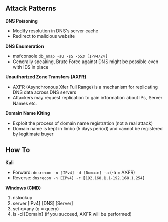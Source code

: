 ## Attack Patterns

**DNS Poisoning**
- Modify resolution in DNS's server cache
- Redirect to malicious website

**DNS Enumeration**
- msfconsole `db_nmap -sU -sS -p53 [IPv4/24]`
- Generally speaking, Brute Force against DNS might be possible even with IDS in place 

**Unauthorized Zone Transfers (AXFR)**
- AXFR (Asynchronous Xfer Full Range) is a mechanism for replicating DNS data across DNS servers
- Attackers may request replication to gain information about IPs, Server Names etc.

**Domain Name Kiting**
- Exploit the process of domain name registration (not a real attack)
- Domain name is kept in limbo (5 days period) and cannot be registered by legitimate buyer

## How To

**Kali**
- Forward: `dnsrecon -n [IPv4] -d [Domain] -a` (-a = AXFR)
- Reverse: `dnsrecon -n [IPv4] -r [192.168.1.1-192.168.1.254]`

**Windows (CMD)**
1. nslookup
2. server [IPv4] [DNS] [Server]
3. set q=any (q = query)
4. ls -d [Domain] (if you succeed, AXFR will be performed)
